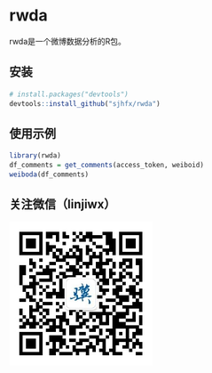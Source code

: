 # rwda
rwda是一个微博数据分析的R包。

## 安装

```R
# install.packages("devtools")
devtools::install_github("sjhfx/rwda")
```
## 使用示例

```R
library(rwda)
df_comments = get_comments(access_token, weiboid)
weiboda(df_comments)
```
## 关注微信（linjiwx）
![image](https://github.com/sjhfx/rwda/raw/master/images/linjiwx.jpg)
